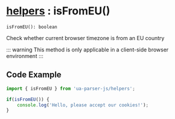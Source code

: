 # [helpers](/api/submodules/helpers/overview) : isFromEU()

`isFromEU(): boolean`

Check whether current browser timezone is from an EU country

::: warning
This method is only applicable in a client-side browser environment
:::

## Code Example

```js [example-client.js]
import { isFromEU } from 'ua-parser-js/helpers';

if(isFromEU()) {
    console.log('Hello, please accept our cookies!');
}
```